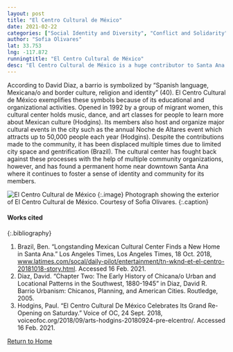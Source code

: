 ```yaml
---
layout: post
title: "El Centro Cultural de México"
date: 2021-02-22
categories: ["Social Identity and Diversity", "Conflict and Solidarity"]
author: "Sofia Olivares"
lat: 33.753
lng: -117.872
runningtitle: "El Centro Cultural de México"
desc: "El Centro Cultural de México is a huge contributor to Santa Ana’s Latinx history through the cultural classes and events it hosts."
---
```

According to David Diaz, a barrio is symbolized by “Spanish language, Mexicana/o and border culture, religion and identity” (40). El Centro Cultural de México exemplifies these symbols because of its educational and organizational activities. Opened in 1992 by a group of migrant women, this cultural center holds music, dance, and art classes for people to learn more about Mexican culture (Hodgins). Its members also host and organize major cultural events in the city such as the annual Noche de Altares event which attracts up to 50,000 people each year (Hodgins). Despite the contributions made to the community, it has been displaced multiple times due to limited city space and gentrification (Brazil). The cultural center has fought back against these processes with the help of multiple community organizations, however, and has found a permanent home near downtown Santa Ana where it continues to foster a sense of identity and community for its members.

![El Centro Cultural de México](images/ElCentroCulturaldeMéxico_S_Pin2_Image1.jpg)
   {:.image} 
Photograph showing the exterior of El Centro Cultural de México. Courtesy of Sofia Olivares.
   {:.caption} 


#### Works cited

{:.bibliography}
1. Brazil, Ben. “Longstanding Mexican Cultural Center Finds a New Home in Santa Ana.” Los Angeles Times, Los Angeles Times, 18 Oct. 2018, www.latimes.com/socal/daily-pilot/entertainment/tn-wknd-et-el-centro-20181018-story.html. Accessed 16 Feb. 2021.
2. Diaz, David. “Chapter Two: The Early History of Chicana/o Urban and Locational Patterns in the Southwest, 1880-1945” in Diaz, David R. Barrio Urbanism: Chicanos, Planning, and American Cities. Routledge, 2005.
3. Hodgins, Paul. “El Centro Cultural De México Celebrates Its Grand Re-Opening on Saturday.” Voice of OC, 24 Sept. 2018, voiceofoc.org/2018/09/arts-hodgins-20180924-pre-elcentro/. Accessed 16 Feb. 2021.

[Return to Home](https://uclachicanxstudies.github.io/BarrioSuburbanisms/)
